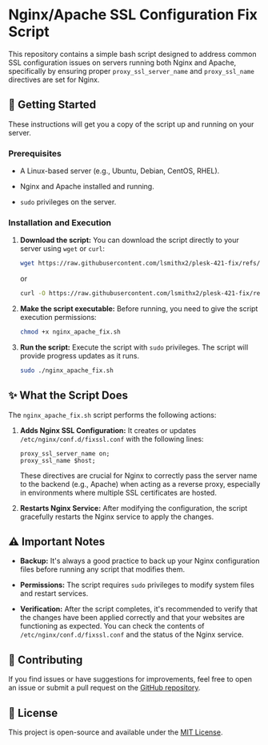 # Nginx/Apache SSL Configuration Fix Script

This repository contains a simple bash script designed to address common SSL configuration issues on servers running both Nginx and Apache, specifically by ensuring proper `proxy_ssl_server_name` and `proxy_ssl_name` directives are set for Nginx.

## 🚀 Getting Started

These instructions will get you a copy of the script up and running on your server.

### Prerequisites

* A Linux-based server (e.g., Ubuntu, Debian, CentOS, RHEL).

* Nginx and Apache installed and running.

* `sudo` privileges on the server.

### Installation and Execution

1.  **Download the script:**
    You can download the script directly to your server using `wget` or `curl`:

    ```bash
    wget https://raw.githubusercontent.com/lsmithx2/plesk-421-fix/refs/heads/main/nginx_apache_fix.sh
    ```
    or
    ```bash
    curl -O https://raw.githubusercontent.com/lsmithx2/plesk-421-fix/refs/heads/main/nginx_apache_fix.sh
    ```

2.  **Make the script executable:**
    Before running, you need to give the script execution permissions:

    ```bash
    chmod +x nginx_apache_fix.sh
    ```

3.  **Run the script:**
    Execute the script with `sudo` privileges. The script will provide progress updates as it runs.

    ```bash
    sudo ./nginx_apache_fix.sh
    ```

## ✨ What the Script Does

The `nginx_apache_fix.sh` script performs the following actions:

1.  **Adds Nginx SSL Configuration:** It creates or updates `/etc/nginx/conf.d/fixssl.conf` with the following lines:

    ```nginx
    proxy_ssl_server_name on;
    proxy_ssl_name $host;
    ```

    These directives are crucial for Nginx to correctly pass the server name to the backend (e.g., Apache) when acting as a reverse proxy, especially in environments where multiple SSL certificates are hosted.

2.  **Restarts Nginx Service:** After modifying the configuration, the script gracefully restarts the Nginx service to apply the changes.

## ⚠️ Important Notes

* **Backup:** It's always a good practice to back up your Nginx configuration files before running any script that modifies them.

* **Permissions:** The script requires `sudo` privileges to modify system files and restart services.

* **Verification:** After the script completes, it's recommended to verify that the changes have been applied correctly and that your websites are functioning as expected. You can check the contents of `/etc/nginx/conf.d/fixssl.conf` and the status of the Nginx service.

## 🤝 Contributing

If you find issues or have suggestions for improvements, feel free to open an issue or submit a pull request on the [GitHub repository](https://github.com/lsmithx2/plesk-421-fix).

## 📄 License

This project is open-source and available under the [MIT License](https://opensource.org/licenses/MIT).
